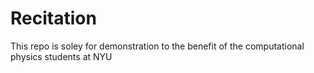 # Recitation
This repo is soley for demonstration to the benefit of the computational physics students at NYU

